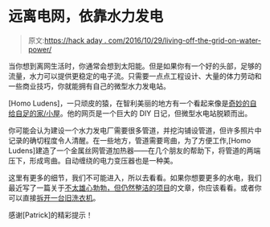 # 远离电网，依靠水力发电

> 原文:[https://hack aday . com/2016/10/29/living-off-the-grid-on-water-power/](https://hackaday.com/2016/10/29/living-off-the-grid-on-water-power/)

当你想到离网生活时，你通常会想到太阳能。但是如果你有一个好的头部，足够的流量，水力可以提供更稳定的电子流。只需要一点点工程设计、大量的体力劳动和一些商业技巧，你就能拥有自己的微型水力发电站。

[Homo Ludens]，一只顽皮的猿，在智利美丽的地方有一个看起来像是[奇妙的自给自足的家/小屋](https://ludens.cl/paradise/paradise.html)。他的网页是一个巨大的 DIY 日记，但微型水电站脱颖而出。

你可能会认为建设一个水力发电厂需要很多管道，并挖沟铺设管道，但许多照片中记录的确切程度令人清醒。在一些地方，管道需要弯曲，为了方便工作,[Homo Ludens]建造了一个金属丝网管道加热器——在几个朋友的帮助下，将管道的两端压下，形成弯曲。自动缠绕的电力变压器也是一种美。

这里有更多的细节，我们不可能进入，所以去看看。如果你想要更多的水电，我们最近写了一篇关于[不太雄心勃勃，但仍然整洁的项目](http://hackaday.com/2016/10/26/a-modest-but-well-assembled-home-hydropower-setup/)的文章，你应该看看。或者你可以直接[拆开一台旧洗衣机](http://hackaday.com/2014/09/01/hydropower-from-a-washing-mashine/)。

感谢[Patrick]的精彩提示！